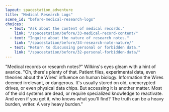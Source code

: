 ```yaml
---
layout: spacestation_adventure
title: "Medical Research Logs"
scene_id: "before-medical-research-logs"
choices:
  - text: "Ask about the content of medical records."
    link: "/spacestation/before/33-medical-record-content/"
  - text: "Inquire about the nature of research notes."
    link: "/spacestation/before/34-research-note-nature/"
  - text: "Return to discussing personal or forbidden data."
    link: "/spacestation/before/32-personal-forbidden-data/"
---
```


"Medical records or research notes?" Wilkins's eyes gleam with a hint of avarice. "Oh, there's plenty of that. Patient files, experimental data, even theories about the Wires' influence on human biology. Information the Wires deemed irrelevant, or dangerous. It's usually stored on old, unencrypted drives, or even physical data chips. But accessing it is another matter. Most of the old systems are dead, or require specialized knowledge to reactivate. And even if you get it, who knows what you'll find? The truth can be a heavy burden, writer. A very heavy burden."
